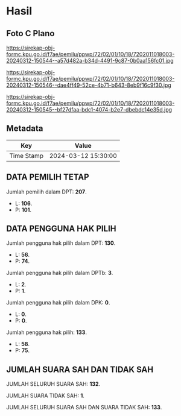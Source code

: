 # Hasil

## Foto C Plano

https://sirekap-obj-formc.kpu.go.id/f7ae/pemilu/ppwp/72/02/01/10/18/7202011018003-20240312-150544--a57d482a-b34d-4491-9c87-0b0aa156fc01.jpg

https://sirekap-obj-formc.kpu.go.id/f7ae/pemilu/ppwp/72/02/01/10/18/7202011018003-20240312-150546--dae4ff49-52ce-4b71-b643-8eb9f16c9f30.jpg

https://sirekap-obj-formc.kpu.go.id/f7ae/pemilu/ppwp/72/02/01/10/18/7202011018003-20240312-150545--bf27dfaa-bdc1-4074-b2e7-dbebdc14e35d.jpg


## Metadata

| Key        | Value               |
| ---------- | ------------------- |
| Time Stamp | 2024-03-12 15:30:00 |


## DATA PEMILIH TETAP

Jumlah pemilih dalam DPT: **207**.
 * L: **106**.
 * P: **101**.

## DATA PENGGUNA HAK PILIH

Jumlah pengguna hak pilih dalam DPT: **130**.
 * L: **56**.
 * P: **74**.

Jumlah pengguna hak pilih dalam DPTb: **3**.
 * L: **2**.
 * P: **1**.

Jumlah pengguna hak pilih dalam DPK: **0**.
 * L: **0**.
 * P: **0**.

Jumlah pengguna hak pilih: **133**.
 * L: **58**.
 * P: **75**.

## JUMLAH SUARA SAH DAN TIDAK SAH

JUMLAH SELURUH SUARA SAH: **132**.

JUMLAH SUARA TIDAK SAH: **1**.

JUMLAH SELURUH SUARA SAH DAN SUARA TIDAK SAH: **133**.


